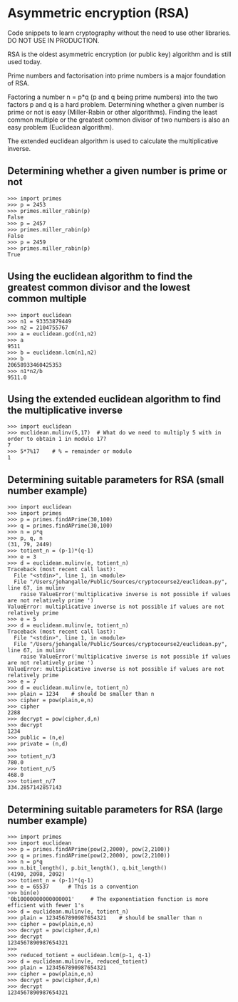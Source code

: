 # Asymmetric encryption (RSA)
Code snippets to learn cryptography without the need to use other libraries. DO NOT USE IN PRODUCTION.

RSA is the oldest asymmetric encryption (or public key) algorithm and is still used today. 

Prime numbers and factorisation into prime numbers is a major foundation of RSA. 

Factoring a number n = p*q (p and q being prime numbers) into the two factors p and q is a hard problem. 
Determining whether a given number is prime or not is easy (Miller-Rabin or other algorithms). Finding the least common multiple or the greatest common divisor of two numbers is also an easy problem (Euclidean algorithm).

The extended euclidean algorithm is used to calculate the multiplicative inverse. 

## Determining whether a given number is prime or not
```
>>> import primes
>>> p = 2453
>>> primes.miller_rabin(p)
False
>>> p = 2457
>>> primes.miller_rabin(p)
False
>>> p = 2459
>>> primes.miller_rabin(p)
True
```
## Using the euclidean algorithm to find the greatest common divisor and the lowest common multiple
```
>>> import euclidean
>>> n1 = 93353879449
>>> n2 = 2104755767
>>> a = euclidean.gcd(n1,n2)
>>> a
9511
>>> b = euclidean.lcm(n1,n2)
>>> b
20658933460425353
>>> n1*n2/b
9511.0
```
## Using the extended euclidean algorithm to find the multiplicative inverse
```
>>> import euclidean
>>> euclidean.mulinv(5,17)  # What do we need to multiply 5 with in order to obtain 1 in modulo 17?
7
>>> 5*7%17    # % = remainder or modulo
1
```
## Determining suitable parameters for RSA (small number example)
```
>>> import euclidean
>>> import primes
>>> p = primes.findAPrime(30,100)
>>> q = primes.findAPrime(30,100)
>>> n = p*q
>>> p, q, n
(31, 79, 2449)
>>> totient_n = (p-1)*(q-1)
>>> e = 3
>>> d = euclidean.mulinv(e, totient_n)
Traceback (most recent call last):
  File "<stdin>", line 1, in <module>
  File "/Users/johangalle/Public/Sources/cryptocourse2/euclidean.py", line 67, in mulinv
    raise ValueError('multiplicative inverse is not possible if values are not relatively prime ')
ValueError: multiplicative inverse is not possible if values are not relatively prime 
>>> e = 5
>>> d = euclidean.mulinv(e, totient_n)
Traceback (most recent call last):
  File "<stdin>", line 1, in <module>
  File "/Users/johangalle/Public/Sources/cryptocourse2/euclidean.py", line 67, in mulinv
    raise ValueError('multiplicative inverse is not possible if values are not relatively prime ')
ValueError: multiplicative inverse is not possible if values are not relatively prime 
>>> e = 7
>>> d = euclidean.mulinv(e, totient_n)
>>> plain = 1234    # should be smaller than n
>>> cipher = pow(plain,e,n)
>>> cipher
2288
>>> decrypt = pow(cipher,d,n)
>>> decrypt
1234
>>> public = (n,e)
>>> private = (n,d)
>>> 
>>> totient_n/3
780.0
>>> totient_n/5
468.0
>>> totient_n/7
334.2857142857143
```
## Determining suitable parameters for RSA (large number example)
```
>>> import primes
>>> import euclidean
>>> p = primes.findAPrime(pow(2,2000), pow(2,2100))
>>> q = primes.findAPrime(pow(2,2000), pow(2,2100))
>>> n = p*q
>>> n.bit_length(), p.bit_length(), q.bit_length()
(4190, 2098, 2092)
>>> totient_n = (p-1)*(q-1)
>>> e = 65537      # This is a convention
>>> bin(e)
'0b10000000000000001'     # The exponentiation function is more efficient with fewer 1's
>>> d = euclidean.mulinv(e, totient_n)
>>> plain = 1234567890987654321    # should be smaller than n
>>> cipher = pow(plain,e,n)
>>> decrypt = pow(cipher,d,n)
>>> decrypt
1234567890987654321
>>> 
>>> reduced_totient = euclidean.lcm(p-1, q-1)
>>> d = euclidean.mulinv(e, reduced_totient)
>>> plain = 1234567890987654321 
>>> cipher = pow(plain,e,n)
>>> decrypt = pow(cipher,d,n)
>>> decrypt
1234567890987654321
```
